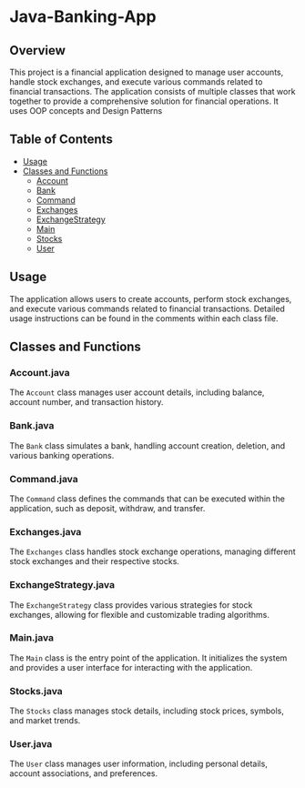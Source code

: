 # Java-Banking-App

## Overview

This project is a financial application designed to manage user accounts, handle stock exchanges, and execute various commands related to financial transactions. The application consists of multiple classes that work together to provide a comprehensive solution for financial operations. It uses OOP concepts and Design Patterns

## Table of Contents

- [Usage](#usage)
- [Classes and Functions](#classes-and-functions)
  - [Account](#accountjava)
  - [Bank](#bankjava)
  - [Command](#commandjava)
  - [Exchanges](#exchangesjava)
  - [ExchangeStrategy](#exchangestrategyjava)
  - [Main](#mainjava)
  - [Stocks](#stocksjava)
  - [User](#userjava)

## Usage

The application allows users to create accounts, perform stock exchanges, and execute various commands related to financial transactions. Detailed usage instructions can be found in the comments within each class file.

## Classes and Functions

### Account.java

The `Account` class manages user account details, including balance, account number, and transaction history.

### Bank.java

The `Bank` class simulates a bank, handling account creation, deletion, and various banking operations.

### Command.java

The `Command` class defines the commands that can be executed within the application, such as deposit, withdraw, and transfer.

### Exchanges.java

The `Exchanges` class handles stock exchange operations, managing different stock exchanges and their respective stocks.

### ExchangeStrategy.java

The `ExchangeStrategy` class provides various strategies for stock exchanges, allowing for flexible and customizable trading algorithms.

### Main.java

The `Main` class is the entry point of the application. It initializes the system and provides a user interface for interacting with the application.

### Stocks.java

The `Stocks` class manages stock details, including stock prices, symbols, and market trends.

### User.java

The `User` class manages user information, including personal details, account associations, and preferences.

